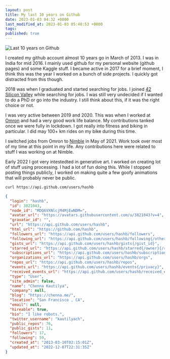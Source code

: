 ```yaml
---
layout: post
title: My last 10 years on Github
date: 2023-01-03 04:32 +0000
last_modified_at: 2023-01-03 05:48:53 +0000
tags: 
published: true
---
```


![Last 10 years on Github]({{"/assets/images/20230102/contributions.png"|absolute_url}})

I created my github account almost 10 years go in March of 2013. I was in India for mid 2016. 
I mainly used github for my personal website (github pages) and some Kaggle stuff. I became active
in 2017 for a brief moment, I think this was the year I worked on a bunch of side projects.
I quickly got distracted from this though. 

2018 was when I graduated and started searching for jobs. I joined 
[42 Silicon Valley](https://en.wikipedia.org/wiki/42_(school)) while searching for jobs.
I was still very undecided if I wanted to do a PhD or go into the industry. I still think about this,
if it was the right choice or not. 

I was very active between 2019 and 2020. This was when I worked at 
[Omron](https://automation.omron.com/en/us/products/category/robotics) and had a very good work life balance.
My contributions tanked once we were fully in lockdown. I got really into fitness and biking in particular.
I did may 100+ km rides on my bike during this time. 

I switched jobs from Omron to [Nimble](https://nimble.ai/) in May of 2021. Work took over most of my time at this point in
my life. Any contributions here were related to stuff I was working on at Nimble.

Early 2022 I got very intestedted in generative art. I worked on creating lot of stuff using processing.
I had a lot of fun doing this. While I stopped posting things publicly, I worked on making quite a few goofy
animations that will probably never be public.

```bash
curl https://api.github.com/users/hashb
```

```json
{
  "login": "hashb",
  "id": 3821043,
  "node_id": "MDQ6VXNlcjM4MjEwNDM=",
  "avatar_url": "https://avatars.githubusercontent.com/u/3821043?v=4",
  "gravatar_id": "",
  "url": "https://api.github.com/users/hashb",
  "html_url": "https://github.com/hashb",
  "followers_url": "https://api.github.com/users/hashb/followers",
  "following_url": "https://api.github.com/users/hashb/following{/other_user}",
  "gists_url": "https://api.github.com/users/hashb/gists{/gist_id}",
  "starred_url": "https://api.github.com/users/hashb/starred{/owner}{/repo}",
  "subscriptions_url": "https://api.github.com/users/hashb/subscriptions",
  "organizations_url": "https://api.github.com/users/hashb/orgs",
  "repos_url": "https://api.github.com/users/hashb/repos",
  "events_url": "https://api.github.com/users/hashb/events{/privacy}",
  "received_events_url": "https://api.github.com/users/hashb/received_events",
  "type": "User",
  "site_admin": false,
  "name": "Chenna Kautilya",
  "company": null,
  "blog": "https://chenna.me/",
  "location": "San Francisco , CA",
  "email": null,
  "hireable": true,
  "bio": "I like robots.",
  "twitter_username": "kautilyach",
  "public_repos": 76,
  "public_gists": 11,
  "followers": 17,
  "following": 59,
  "created_at": "2013-03-10T02:15:01Z",
  "updated_at": "2022-12-07T22:31:35Z"
}
```

[^1]: Generate your own contribution graph at <https://github-contributions.vercel.app/>
